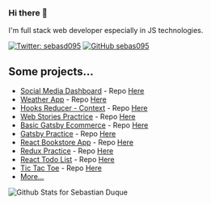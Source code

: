 ### Hi there 👋

I'm full stack web developer especially in JS technologies.

[![Twitter: sebasd095](https://img.shields.io/twitter/follow/sebasd095?style=social)](https://twitter.com/sebasd095)
[![GitHub sebas095](https://img.shields.io/github/followers/sebas095?label=follow&style=social)](https://github.com/sebas095)

## Some projects...
- [Social Media Dashboard](https://sebas095.github.io/frontendmentor-social-media-dashboard/public/) - Repo [Here](https://github.com/sebas095/frontendmentor-social-media-dashboard)
- [Weather App](https://sebas095.github.io/weather-app/) - Repo [Here](https://github.com/sebas095/weather-app)
- [Hooks Reducer - Context](https://sebas095.github.io/hooks-reducer-context/) - Repo [Here](https://github.com/sebas095/hooks-reducer-context)
- [Web Stories Practrice](https://web-stories-2020.web.app/) - Repo [Here](https://github.com/sebas095/web-stories-practice)
- [Basic Gatsby Ecommerce](https://gatsby-my-ecommerce-site.netlify.app/) - Repo [Here](https://github.com/sebas095/gatsby-ecommerce-site)
- [Gatsby Practice](https://practice1-gatsby.netlify.app/) - Repo [Here](https://github.com/sebas095/curso-gatsby)
- [React Bookstore App](https://sebas095.github.io/react-bookstore-app/) - Repo [Here](https://github.com/sebas095/react-bookstore-app)
- [Redux Practice](https://sebas095.github.io/redux-basic-practice/) - Repo [Here](https://github.com/sebas095/redux-basic-practice)
- [React Todo List](https://sebas095.github.io/react-todolist-app/) - Repo [Here](https://github.com/sebas095/react-todolist-app)
- [Tic Tac Toe](https://sebas095.github.io/tic-tac-toe/) - Repo [Here](https://github.com/sebas095/tic-tac-toe)
- [More...](https://github.com/sebas095?tab=repositories) 

![Github Stats for Sebastian Duque](https://github-readme-stats.vercel.app/api?username=sebas095&show_icons=true&theme=tokyonight)
